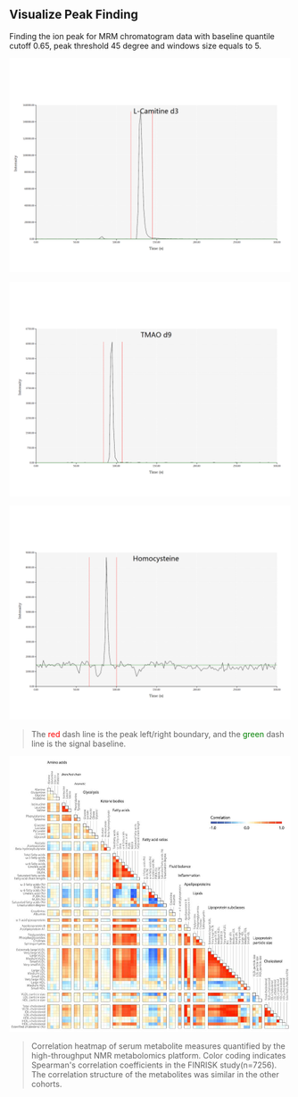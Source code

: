 ## Visualize Peak Finding

Finding the ion peak for MRM chromatogram data with baseline quantile cutoff 0.65, peak threshold 45 degree and windows size equals to 5.

![](./L_Camitine-d3_chromatogram.png)

![](./TMAO-d9_chromatogram.png)

![](./Homocysteine_chromatogram.png)

> The <span style="color:red">red</span> dash line is the peak left/right boundary, and the <span style="color:green;">green</span> dash line is the signal baseline. 


![](./Figure1.png)
> Correlation heatmap of serum metabolite measures quantified by the high-throughput NMR metabolomics platform. Color coding indicates Spearman's correlation coefficients in the FINRISK study(n=7256). The correlation structure of the metabolites was similar in the other cohorts.
